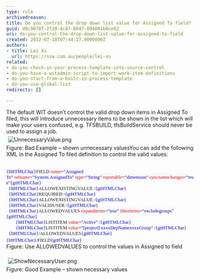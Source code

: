 ```yaml
---
type: rule
archivedreason: 
title: Do you control the drop down list value for Assigned To field?
guid: d8c9078f-2f20-4c87-8647-094081b8ce92
uri: do-you-control-the-drop-down-list-value-for-assigned-to-field
created: 2012-07-18T07:44:27.0000000Z
authors:
- title: Lei Xu
  url: https://ssw.com.au/people/lei-xu
related:
- do-you-check-in-your-process-template-into-source-control
- do-you-have-a-witadmin-script-to-import-work-item-definitions
- do-you-start-from-a-built-in-process-template
- do-you-use-global-list
redirects: []

---
```



The default WIT doesn’t control the valid drop down
items in Assigned To filed, this will introduce unnecessary items to be shown
in the list which will make your users confused, e.g. TFSBUILD, tfsBuildService
should never be used to assign a job.<br><img src="/TFS/RulesToBetterTFSCustomization/PublishingImages/UnnecessaryValue.png" alt="UnnecessaryValue.png" class="ssw-rteStyle-ImageArea" style="margin&#58;5px;" /><br><span class="ssw-rteStyle-FigureBad">Figure&#58; Bad Example – shown unnecessary</span><span class="ssw-rteStyle-FigureBad"> values</span>You can add the following XML in the Assigned To filed definition to control the valid values​&#58;​​​​​​​​​
<br><excerpt class='endintro'></excerpt><br>
<div class="ssw-rteStyle-CodeArea"><span style="font-size&#58;9.5pt;font-family&#58;consolas;color&#58;blue;">{ltHTMLChar}</span><span style="font-size&#58;9.5pt;font-family&#58;consolas;">FIE​LD</span><span style="font-size&#58;9.5pt;font-family&#58;consolas;color&#58;blue;">&#160;</span><span style="font-size&#58;9.5pt;font-family&#58;consolas;color&#58;red;">name</span><span style="font-size&#58;9.5pt;font-family&#58;consolas;color&#58;blue;">=</span><span style="font-size&#58;9.5pt;font-family&#58;consolas;color&#58;black;">&quot;</span><span style="font-size&#58;9.5pt;font-family&#58;consolas;color&#58;blue;">Assigned To</span><span style="font-size&#58;9.5pt;font-family&#58;consolas;color&#58;black;">&quot;</span><span style="font-size&#58;9.5pt;font-family&#58;consolas;color&#58;blue;">&#160;</span><span style="font-size&#58;9.5pt;font-family&#58;consolas;color&#58;red;">refname</span><span style="font-size&#58;9.5pt;font-family&#58;consolas;color&#58;blue;">=</span><span style="font-size&#58;9.5pt;font-family&#58;consolas;color&#58;black;">&quot;</span><span style="font-size&#58;9.5pt;font-family&#58;consolas;color&#58;blue;">System.AssignedTo</span><span style="font-size&#58;9.5pt;font-family&#58;consolas;color&#58;black;">&quot;</span><span style="font-size&#58;9.5pt;font-family&#58;consolas;color&#58;blue;">&#160;</span><span style="font-size&#58;9.5pt;font-family&#58;consolas;color&#58;red;">type</span><span style="font-size&#58;9.5pt;font-family&#58;consolas;color&#58;blue;">=</span><span style="font-size&#58;9.5pt;font-family&#58;consolas;color&#58;black;">&quot;</span><span style="font-size&#58;9.5pt;font-family&#58;consolas;color&#58;blue;">String</span><span style="font-size&#58;9.5pt;font-family&#58;consolas;color&#58;black;">&quot;</span><span style="font-size&#58;9.5pt;font-family&#58;consolas;color&#58;blue;">&#160;</span><span style="font-size&#58;9.5pt;font-family&#58;consolas;color&#58;red;">reportable</span><span style="font-size&#58;9.5pt;font-family&#58;consolas;color&#58;blue;">=</span><span style="font-size&#58;9.5pt;font-family&#58;consolas;color&#58;black;">&quot;</span><span style="font-size&#58;9.5pt;font-family&#58;consolas;color&#58;blue;">dimension</span><span style="font-size&#58;9.5pt;font-family&#58;consolas;color&#58;black;">&quot;</span><span style="font-size&#58;9.5pt;font-family&#58;consolas;color&#58;blue;">&#160;</span><span style="font-size&#58;9.5pt;font-family&#58;consolas;color&#58;red;">syncnamechanges</span><span style="font-size&#58;9.5pt;font-family&#58;consolas;color&#58;blue;">=</span><span style="font-size&#58;9.5pt;font-family&#58;consolas;color&#58;black;">&quot;</span><span style="font-size&#58;9.5pt;font-family&#58;consolas;color&#58;blue;">true</span><span style="font-size&#58;9.5pt;font-family&#58;consolas;color&#58;black;">&quot;</span><span style="font-size&#58;9.5pt;font-family&#58;consolas;color&#58;blue;">{gtHTMLChar}<br></span><span style="font-size&#58;9.5pt;font-family&#58;consolas;color&#58;blue;">&#160; ​</span><span style="font-size&#58;9.5pt;font-family&#58;consolas;color&#58;blue;">{ltHTMLChar}</span><span style="font-size&#58;9.5pt;font-family&#58;consolas;">ALLOWEXISTINGVALUE</span><span style="font-size&#58;9.5pt;font-family&#58;consolas;color&#58;blue;">&#160;/{gtHTMLChar}<br></span><span style="font-size&#58;9.5pt;font-family&#58;consolas;color&#58;blue;">&#160;&#160;​{ltHTMLChar}</span><span style="font-size&#58;9.5pt;font-family&#58;consolas;">REQUIRED</span><span style="font-size&#58;9.5pt;font-family&#58;consolas;color&#58;blue;">&#160;/{gtHTMLChar}<br></span><span style="font-size&#58;9.5pt;font-family&#58;consolas;color&#58;blue;">&#160; {ltHTMLChar}</span><span style="font-size&#58;9.5pt;font-family&#58;consolas;">ALLOWEXISTINGVALUE</span><span style="font-size&#58;9.5pt;font-family&#58;consolas;color&#58;blue;">&#160;/{gtHTMLChar}<br></span><span style="font-size&#58;9.5pt;font-family&#58;consolas;color&#58;blue;">&#160; {ltHTMLChar}</span><span style="font-size&#58;9.5pt;font-family&#58;consolas;">VALIDUSER</span><span style="font-size&#58;9.5pt;font-family&#58;consolas;color&#58;blue;">&#160;/{gtHTMLChar}<br></span><span style="font-size&#58;9.5pt;font-family&#58;consolas;color&#58;blue;">&#160; {ltHTMLChar}</span><span style="font-size&#58;9.5pt;font-family&#58;consolas;">ALLOWEDVALUES</span><span style="font-size&#58;9.5pt;font-family&#58;consolas;color&#58;blue;">&#160;</span><span style="font-size&#58;9.5pt;font-family&#58;consolas;color&#58;red;">expanditems</span><span style="font-size&#58;9.5pt;font-family&#58;consolas;color&#58;blue;">=</span><span style="font-size&#58;9.5pt;font-family&#58;consolas;color&#58;black;">&quot;</span><span style="font-size&#58;9.5pt;font-family&#58;consolas;color&#58;blue;">true</span><span style="font-size&#58;9.5pt;font-family&#58;consolas;color&#58;black;">&quot;</span><span style="font-size&#58;9.5pt;font-family&#58;consolas;color&#58;blue;">&#160;</span><span style="font-size&#58;9.5pt;font-family&#58;consolas;color&#58;red;">filteritems</span><span style="font-size&#58;9.5pt;font-family&#58;consolas;color&#58;blue;">=</span><span style="font-size&#58;9.5pt;font-family&#58;consolas;color&#58;black;">&quot;</span><span style="font-size&#58;9.5pt;font-family&#58;consolas;color&#58;blue;">excludegroups</span><span style="font-size&#58;9.5pt;font-family&#58;consolas;color&#58;black;">&quot;</span><span style="font-size&#58;9.5pt;font-family&#58;consolas;color&#58;blue;">{gtHTMLChar}<br></span><span style="font-size&#58;9.5pt;font-family&#58;consolas;color&#58;blue;">&#160; &#160; &#160; &#160; {ltHTMLChar}</span><span style="font-size&#58;9.5pt;font-family&#58;consolas;">LISTITEM</span><span style="font-size&#58;9.5pt;font-family&#58;consolas;color&#58;blue;">&#160;</span><span style="font-size&#58;9.5pt;font-family&#58;consolas;color&#58;red;">value</span><span style="font-size&#58;9.5pt;font-family&#58;consolas;color&#58;blue;">=</span><span style="font-size&#58;9.5pt;font-family&#58;consolas;color&#58;black;">&quot;</span><span style="font-size&#58;9.5pt;font-family&#58;consolas;color&#58;blue;">Active</span><span style="font-size&#58;9.5pt;font-family&#58;consolas;color&#58;black;">&quot;</span><span style="font-size&#58;9.5pt;font-family&#58;consolas;color&#58;blue;">&#160;/{gtHTMLChar}<br></span><span style="font-size&#58;9.5pt;font-family&#58;consolas;color&#58;blue;">&#160; &#160; &#160; &#160; {ltHTMLChar}</span><span style="font-size&#58;9.5pt;font-family&#58;consolas;">LISTITEM</span><span style="font-size&#58;9.5pt;font-family&#58;consolas;color&#58;blue;">&#160;</span><span style="font-size&#58;9.5pt;font-family&#58;consolas;color&#58;red;">value</span><span style="font-size&#58;9.5pt;font-family&#58;consolas;color&#58;blue;">=</span><span style="font-size&#58;9.5pt;font-family&#58;consolas;color&#58;black;">&quot;</span><span style="font-size&#58;9.5pt;font-family&#58;consolas;color&#58;blue;">[project]\xxxxDepNamexxxxGroup</span><span style="font-size&#58;9.5pt;font-family&#58;consolas;color&#58;black;">&quot;</span><span style="font-size&#58;9.5pt;font-family&#58;consolas;color&#58;blue;">&#160;/{gtHTMLChar}<br></span><span style="font-size&#58;9.5pt;font-family&#58;consolas;color&#58;blue;">&#160; {ltHTMLChar}/</span><span style="font-size&#58;9.5pt;font-family&#58;consolas;">ALLOWEDVALUES</span><span style="font-size&#58;9.5pt;font-family&#58;consolas;color&#58;blue;">{gtHTMLChar}<br></span><span style="font-size&#58;9.5pt;font-family&#58;consolas;color&#58;blue;">{ltHTMLChar}/</span><span style="font-size&#58;9.5pt;font-family&#58;consolas;">FIELD</span><span style="font-size&#58;9.5pt;font-family&#58;consolas;color&#58;blue;">{gtHTMLChar}​</span>&#160;​<span style="color&#58;blue;font-family&#58;consolas;font-size&#58;9.5pt;">&#160; &#160;</span></div>
<div><span class="ssw-rteStyle-FigureNormal">Figure&#58; Use ALLOWEDVALUES to control the values in Assigned to field<br><br><img src="/TFS/RulesToBetterTFSCustomization/PublishingImages/ShowNecessaryUser.png" alt="ShowNecessaryUser.png" class="ssw-rteStyle-ImageArea" style="margin&#58;5px;" /><br><span class="ssw-rteStyle-FigureGood">Figure&#58; Good Example – shown necessary values</span></span></div>


